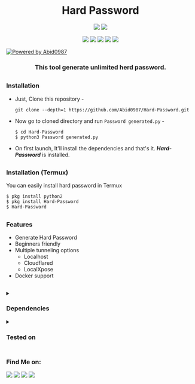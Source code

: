 <h1 align="center">Hard Password </h1>

<p align="center">
  <img src="https://img.shields.io/badge/Version-1.0-green?style=for-the-badge">
  <img src="https://img.shields.io/github/license/htr-tech/zphisher?style=for-the-badge">

  
</p>

<p align="center">
  
  
  <img src="https://img.shields.io/badge/Author-Abid0987-blue?style=flat-square">
  <img src="https://img.shields.io/badge/Open%20Source-Yes-darkgreen?style=flat-square">
  <img src="https://img.shields.io/badge/powered%20by-Abid0987-orange.svg?style=flat&colorA=E1523D&colorB=007D8A(https://github.com/Abid0987)">
  <img src="https://img.shields.io/badge/Written%20In-Python-darkcyan?style=flat-square">
  <img src="https://hits.seeyoufarm.com/api/count/incr/badge.svg?url=https%3A%2F%2Fgithub.com%2Fhtr-tech%2Fzphisher&title=Visitors&edge_flat=false"/>
  

  
[![Powered by Abid0987](https://img.shields.io/badge/powered%20by-Abid0987-orange.svg?style=flat&colorA=E1523D&colorB=007D8A)](https://github.com/Abid0987)
</p>

<h3 align="center">This tool generate unlimited herd password.</h3>

##

### Installation

- Just, Clone this repository -
  ```
  git clone --depth=1 https://github.com/Abid0987/Hard-Password.git
  ```

- Now go to cloned directory and run `Password generated.py` -
  ```
  $ cd Hard-Password
  $ python3 Password generated.py
  ```

- On first launch, It'll install the dependencies and that's it. ***Hard-Password*** is installed.

##

### Installation (Termux)
You can easily install hard password in Termux 
```
$ pkg install python2
$ pkg install Hard-Password
$ Hard-Password
```

##

### Features

- Generate Hard Password 
- Beginners friendly
- Multiple tunneling options
  - Localhost
  - Cloudflared
  - LocalXpose 
- Docker support


##

<details>
  <summary><h3>Dependencies</h3></summary>

<b>Hard-Password</b> requires following programs to run properly - 
- `git`
- `python2`
- `php`

</details>

<details>
  <summary><h3>Tested on</h3></summary>

- **Ubuntu**
- **Kali**
- **VS Code**
- **PyCharm**
- **Anaconda**
- **Termux**
</details>

##

##

### Find Me on:
<p align="left">
  <a href="https://github.com/Abid0987" target="_blank"><img src="https://img.shields.io/badge/Github-blue?style=for-the-badge&logo=github"></a>
  <a href="https://www.hackerrank.com/mdabid224499" target="_blank"><img src="https://img.shields.io/badge/hackerrank-black?style=for-the-badge&logo=hackerrank"></a>
  <a href="https://leetcode.com/black_hate/" target="_blank"><img src="https://img.shields.io/badge/leetcode-black?style=for-the-badge&logo=leetcode"></a>
  <a href="https://www.linkedin.com/in/abid-hasan-99345b26a/" target="_blank"><img src="https://img.shields.io/badge/linkedin-blue?style=for-the-badge&logo=linkedin"></a>
</p>

